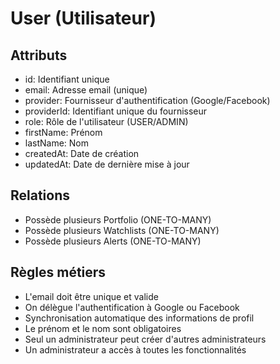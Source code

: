 # User (Utilisateur)

## Attributs
- id: Identifiant unique
- email: Adresse email (unique)
- provider: Fournisseur d'authentification (Google/Facebook)
- providerId: Identifiant unique du fournisseur
- role: Rôle de l'utilisateur (USER/ADMIN)
- firstName: Prénom
- lastName: Nom
- createdAt: Date de création
- updatedAt: Date de dernière mise à jour

## Relations
- Possède plusieurs Portfolio (ONE-TO-MANY)
- Possède plusieurs Watchlists (ONE-TO-MANY)
- Possède plusieurs Alerts (ONE-TO-MANY)

## Règles métiers
- L'email doit être unique et valide
- On délègue l'authentification à Google ou Facebook
- Synchronisation automatique des informations de profil
- Le prénom et le nom sont obligatoires
- Seul un administrateur peut créer d'autres administrateurs
- Un administrateur a accès à toutes les fonctionnalités